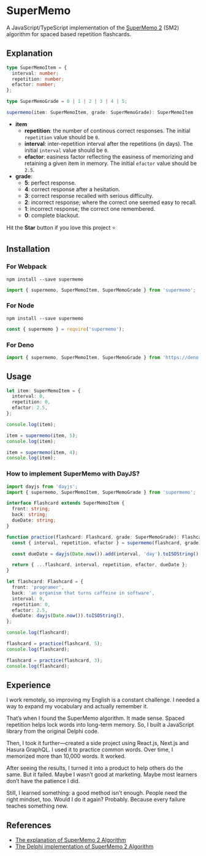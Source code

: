 # SuperMemo

A JavaScript/TypeScript implementation of the [SuperMemo 2](https://super-memory.com/english/ol/sm2.htm) (SM2) algorithm for spaced based repetition flashcards.

## Explanation

```ts
type SuperMemoItem = {
  interval: number;
  repetition: number;
  efactor: number;
};

type SuperMemoGrade = 0 | 1 | 2 | 3 | 4 | 5;

supermemo(item: SuperMemoItem, grade: SuperMemoGrade): SuperMemoItem
```

- **item**
  - **repetition**: the number of continous correct responses. The initial `repetition` value should be `0`.
  - **interval**: inter-repetition interval after the repetitions (in days). The initial `interval` value should be `0`.
  - **efactor**: easiness factor reflecting the easiness of memorizing and retaining a given item in memory. The initial `efactor` value should be `2.5`.
- **grade**:
  - **5**: perfect response.
  - **4**: correct response after a hesitation.
  - **3**: correct response recalled with serious difficulty.
  - **2**: incorrect response; where the correct one seemed easy to recall.
  - **1**: incorrect response; the correct one remembered.
  - **0**: complete blackout.

Hit the **Star** button if you love this project ⭐️

## Installation

### For Webpack

```
npm install --save supermemo
```

```ts
import { supermemo, SuperMemoItem, SuperMemoGrade } from 'supermemo';
```

### For Node

```
npm install --save supermemo
```

```js
const { supermemo } = require('supermemo');
```

### For Deno

```ts
import { supermemo, SuperMemoItem, SuperMemoGrade } from 'https://deno.land/x/supermemo/mod.ts';
```

## Usage

```ts
let item: SuperMemoItem = {
  interval: 0,
  repetition: 0,
  efactor: 2.5,
};

console.log(item);

item = supermemo(item, 5);
console.log(item);

item = supermemo(item, 4);
console.log(item);
```

### How to implement SuperMemo with DayJS?

```ts
import dayjs from 'dayjs';
import { supermemo, SuperMemoItem, SuperMemoGrade } from 'supermemo';

interface Flashcard extends SuperMemoItem {
  front: string;
  back: string;
  dueDate: string;
}

function practice(flashcard: Flashcard, grade: SuperMemoGrade): Flashcard {
  const { interval, repetition, efactor } = supermemo(flashcard, grade);

  const dueDate = dayjs(Date.now()).add(interval, 'day').toISOString();

  return { ...flashcard, interval, repetition, efactor, dueDate };
}

let flashcard: Flashcard = {
  front: 'programer',
  back: 'an organism that turns caffeine in software',
  interval: 0,
  repetition: 0,
  efactor: 2.5,
  dueDate: dayjs(Date.now()).toISOString(),
};

console.log(flashcard);

flashcard = practice(flashcard, 5);
console.log(flashcard);

flashcard = practice(flashcard, 3);
console.log(flashcard);
```

## Experience

I work remotely, so improving my English is a constant challenge. I needed a way to expand my vocabulary and actually remember it.

That’s when I found the SuperMemo algorithm. It made sense. Spaced repetition helps lock words into long-term memory. So, I built a JavaScript library from the original Delphi code.

Then, I took it further—created a side project using React.js, Next.js and Hasura GraphQL. I used it to practice common words. Over time, I memorized more than 10,000 words. It worked.

After seeing the results, I turned it into a product to help others do the same. But it failed. Maybe I wasn’t good at marketing. Maybe most learners don’t have the patience I did.

Still, I learned something: a good method isn’t enough. People need the right mindset, too. Would I do it again? Probably. Because every failure teaches something new.

## References

- [The explanation of SuperMemo 2 Algorithm](https://super-memory.com/english/ol/sm2.htm)
- [The Delphi implementation of SuperMemo 2 Algorithm](https://super-memory.com/english/ol/sm2source.htm)

